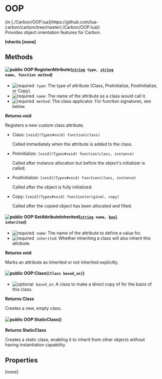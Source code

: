 <link href="../../style.css" rel="stylesheet" type="text/css"/>
<h1 class="class-title">OOP</h1>
<span class="file-link">(in [./Carbon/OOP.lua](https://github.com/lua-carbon/carbon/tree/master/./Carbon/OOP.lua))</span><br/>
Provides object orientation features for Carbon.

**Inherits [none]**

## Methods
#### ![public](https://img.shields.io/badge/%20-public-11b237.svg?style=flat-square) OOP:RegisterAttribute(<code>[string](Types#string) type, [string](Types#string) name, function method</code>)
- ![required](https://img.shields.io/badge/%20-required-ff9600.svg?style=flat-square)&nbsp;&nbsp;`type`: The type of attribute (Class, PreInitialize, PostInitialize, or Copy).
- ![required](https://img.shields.io/badge/%20-required-ff9600.svg?style=flat-square)&nbsp;&nbsp;`name`: The name of the attribute as a class would call it.
- ![required](https://img.shields.io/badge/%20-required-ff9600.svg?style=flat-square)&nbsp;&nbsp;`method`: The class applicator. For function signatures, see below.

**Returns  void**

Registers a new custom class attribute.

- Class: `[void](Types#void) function(class)`

	Called immediately when the attribute is added to the class.


- PreInitialize: `[void](Types#void) function(class, instance)`

	Called after instance allocation but before the object's initializer is called.


- PostInitialize: `[void](Types#void) function(class, instance)`

	Called after the object is fully initialized.


- Copy: `[void](Types#void) function(original, copy)`

	Called after the copied object has been allocated and filled.


#### ![public](https://img.shields.io/badge/%20-public-11b237.svg?style=flat-square) OOP:SetAttributeInherited(<code>[string](Types#string) name, [bool](Types#bool) inherited</code>)
- ![required](https://img.shields.io/badge/%20-required-ff9600.svg?style=flat-square)&nbsp;&nbsp;`name`: The name of the attribute to define a value for.
- ![required](https://img.shields.io/badge/%20-required-ff9600.svg?style=flat-square)&nbsp;&nbsp;`inherited`: Whether inheriting a class will also inherit this attribute.

**Returns  void**

Marks an attribute as inherited or not inherited explicitly.


#### ![public](https://img.shields.io/badge/%20-public-11b237.svg?style=flat-square) OOP:Class(<code>[Class based_on]</code>)
- ![optional](https://img.shields.io/badge/%20-optional-0092e6.svg?style=flat-square)&nbsp;&nbsp;`based_on`: A class to make a direct copy of for the basis of this class.

**Returns  Class**

Creates a new, empty class.


#### ![public](https://img.shields.io/badge/%20-public-11b237.svg?style=flat-square) OOP:StaticClass()


**Returns  StaticClass**

Creates a static class, enabling it to inherit from other objects without having instantiation capability.


## Properties
[none]
